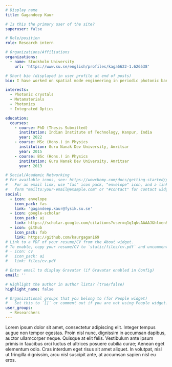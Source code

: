 ```yaml
---
# Display name
title: Gagandeep Kaur

# Is this the primary user of the site?
superuser: false

# Role/position
role: Research intern

# Organizations/Affiliations
organizations:
  - name: Stockholm University
    url: 'https://www.su.se/english/profiles/kaga6622-1.626538'

# Short bio (displayed in user profile at end of posts)
bio: I have worked on spatial mode engineering in periodic photonic bandgap materials such as photonic crystals during my PhD. I am interested in numerical and experimental study of periodic structures, waveguide/cavity based devices designed in such structures for myriad applcations. I am currently working on a prototype of Plasma Haloscope based on wired metamaterials for Axion detection. 

interests:
  - Photonic crystals
  - Metamaterials
  - Photonics
  - Integrated Optics

education:
  courses:
    - course: PhD (Thesis Submitted)
      institution: Indian Institute of Technology, Kanpur, India
      year: 2022
    - course: MSc (Hons.) in Physics 
      institution: Guru Nanak Dev University, Amritsar 
      year: 2015
    - course: BSc (Hons.) in Physics
      institution: Guru Nanak Dev University, Amritsar 
      year: 2013

# Social/Academic Networking
# For available icons, see: https://wowchemy.com/docs/getting-started/page-builder/#icons
#   For an email link, use "fas" icon pack, "envelope" icon, and a link in the
#   form "mailto:your-email@example.com" or "#contact" for contact widget.
social:
  - icon: envelope
    icon_pack: fas
    link: 'gagandeep.kaur@fysik.su.se'
  - icon: google-scholar
    icon_pack: ai
    link: https://scholar.google.com/citations?user=q1q1qksAAAAJ&hl=en&oi=ao
  - icon: github
    icon_pack: fab
    link: https://github.com/kaurgagan169
# Link to a PDF of your resume/CV from the About widget.
# To enable, copy your resume/CV to `static/files/cv.pdf` and uncomment the lines below.
# - icon: cv
#   icon_pack: ai
#   link: files/cv.pdf

# Enter email to display Gravatar (if Gravatar enabled in Config)
email: ''

# Highlight the author in author lists? (true/false)
highlight_name: false

# Organizational groups that you belong to (for People widget)
#   Set this to `[]` or comment out if you are not using People widget.
user_groups:
  - Researchers
---
```


Lorem ipsum dolor sit amet, consectetur adipiscing elit. Integer tempus augue non tempor egestas. Proin nisl nunc, dignissim in accumsan dapibus, auctor ullamcorper neque. Quisque at elit felis. Vestibulum ante ipsum primis in faucibus orci luctus et ultrices posuere cubilia curae; Aenean eget elementum odio. Cras interdum eget risus sit amet aliquet. In volutpat, nisl ut fringilla dignissim, arcu nisl suscipit ante, at accumsan sapien nisl eu eros.

